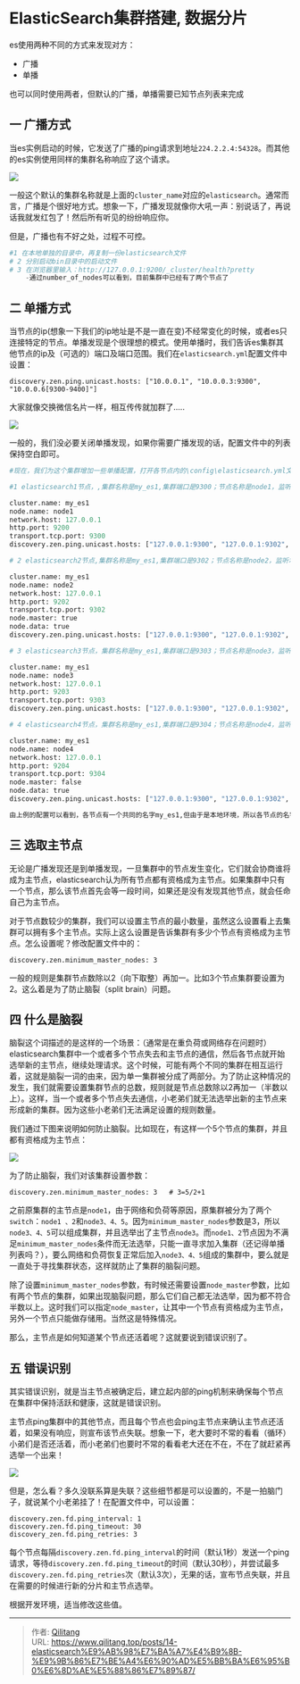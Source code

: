# ElasticSearch集群搭建, 数据分片

es使用两种不同的方式来发现对方：

- 广播
- 单播

也可以同时使用两者，但默认的广播，单播需要已知节点列表来完成

## 一 广播方式

当es实例启动的时候，它发送了广播的ping请求到地址`224.2.2.4:54328`。而其他的es实例使用同样的集群名称响应了这个请求。

![](https://tva1.sinaimg.cn/large/007S8ZIlly1gdtpwu5a3xj30h00dijs7.jpg#alt=img)

一般这个默认的集群名称就是上面的`cluster_name`对应的`elasticsearch`。通常而言，广播是个很好地方式。想象一下，广播发现就像你大吼一声：别说话了，再说话我就发红包了！然后所有听见的纷纷响应你。

但是，广播也有不好之处，过程不可控。

```python
#1 在本地单独的目录中，再复制一份elasticsearch文件
# 2 分别启动bin目录中的启动文件
# 3 在浏览器里输入：http://127.0.0.1:9200/_cluster/health?pretty
	-通过number_of_nodes可以看到，目前集群中已经有了两个节点了
```

## 二 单播方式

当节点的ip(想象一下我们的ip地址是不是一直在变)不经常变化的时候，或者es只连接特定的节点。单播发现是个很理想的模式。使用单播时，我们告诉es集群其他节点的ip及（可选的）端口及端口范围。我们在`elasticsearch.yml`配置文件中设置：

```
discovery.zen.ping.unicast.hosts: ["10.0.0.1", "10.0.0.3:9300", "10.0.0.6[9300-9400]"]
```

大家就像交换微信名片一样，相互传传就加群了.....

![](https://tva1.sinaimg.cn/large/007S8ZIlly1gdtpwoyyxlj30ci0cmq3a.jpg#alt=img)

一般的，我们没必要关闭单播发现，如果你需要广播发现的话，配置文件中的列表保持空白即可。

```python
#现在，我们为这个集群增加一些单播配置，打开各节点内的\config\elasticsearch.yml文件。每个节点的配置如下（原配置文件都被注释了，可以理解为空，我写好各节点的配置，直接粘贴进去，没有动注释的，出现问题了好恢复）：

#1 elasticsearch1节点，,集群名称是my_es1,集群端口是9300；节点名称是node1，监听本地9200端口，可以有权限成为主节点和读写磁盘（不写就是默认的）。

cluster.name: my_es1
node.name: node1
network.host: 127.0.0.1
http.port: 9200
transport.tcp.port: 9300
discovery.zen.ping.unicast.hosts: ["127.0.0.1:9300", "127.0.0.1:9302", "127.0.0.1:9303", "127.0.0.1:9304"]

# 2 elasticsearch2节点,集群名称是my_es1,集群端口是9302；节点名称是node2，监听本地9202端口，可以有权限成为主节点和读写磁盘。

cluster.name: my_es1
node.name: node2
network.host: 127.0.0.1
http.port: 9202
transport.tcp.port: 9302
node.master: true
node.data: true
discovery.zen.ping.unicast.hosts: ["127.0.0.1:9300", "127.0.0.1:9302", "127.0.0.1:9303", "127.0.0.1:9304"]

# 3 elasticsearch3节点，集群名称是my_es1,集群端口是9303；节点名称是node3，监听本地9203端口，可以有权限成为主节点和读写磁盘。

cluster.name: my_es1
node.name: node3
network.host: 127.0.0.1
http.port: 9203
transport.tcp.port: 9303
discovery.zen.ping.unicast.hosts: ["127.0.0.1:9300", "127.0.0.1:9302", "127.0.0.1:9303", "127.0.0.1:9304"]

# 4 elasticsearch4节点，集群名称是my_es1,集群端口是9304；节点名称是node4，监听本地9204端口，仅能读写磁盘而不能被选举为主节点。

cluster.name: my_es1
node.name: node4
network.host: 127.0.0.1
http.port: 9204
transport.tcp.port: 9304
node.master: false
node.data: true
discovery.zen.ping.unicast.hosts: ["127.0.0.1:9300", "127.0.0.1:9302", "127.0.0.1:9303", "127.0.0.1:9304"]

由上例的配置可以看到，各节点有一个共同的名字my_es1,但由于是本地环境，所以各节点的名字不能一致，我们分别启动它们，它们通过单播列表相互介绍，发现彼此，然后组成一个my_es1集群。谁是老大则是要看谁先启动了！
```

## 三 选取主节点

无论是广播发现还是到单播发现，一旦集群中的节点发生变化，它们就会协商谁将成为主节点，elasticsearch认为所有节点都有资格成为主节点。如果集群中只有一个节点，那么该节点首先会等一段时间，如果还是没有发现其他节点，就会任命自己为主节点。

对于节点数较少的集群，我们可以设置主节点的最小数量，虽然这么设置看上去集群可以拥有多个主节点。实际上这么设置是告诉集群有多少个节点有资格成为主节点。怎么设置呢？修改配置文件中的：

```
discovery.zen.minimum_master_nodes: 3
```

一般的规则是集群节点数除以2（向下取整）再加一。比如3个节点集群要设置为2。这么着是为了防止脑裂（split brain）问题。

## 四 什么是脑裂

脑裂这个词描述的是这样的一个场景：（通常是在重负荷或网络存在问题时）elasticsearch集群中一个或者多个节点失去和主节点的通信，然后各节点就开始选举新的主节点，继续处理请求。这个时候，可能有两个不同的集群在相互运行着，这就是脑裂一词的由来，因为单一集群被分成了两部分。为了防止这种情况的发生，我们就需要设置集群节点的总数，规则就是节点总数除以2再加一（半数以上）。这样，当一个或者多个节点失去通信，小老弟们就无法选举出新的主节点来形成新的集群。因为这些小老弟们无法满足设置的规则数量。

我们通过下图来说明如何防止脑裂。比如现在，有这样一个5个节点的集群，并且都有资格成为主节点：

![](https://tva1.sinaimg.cn/large/007S8ZIlly1gdtpwiwvsqj30h008n3ym.jpg#alt=img)

为了防止脑裂，我们对该集群设置参数：

```
discovery.zen.minimum_master_nodes: 3   # 3=5/2+1
```

之前原集群的主节点是`node1`，由于网络和负荷等原因，原集群被分为了两个`switch`：`node1 、2`和`node3、4、5`。因为`minimum_master_nodes`参数是3，所以`node3、4、5`可以组成集群，并且选举出了主节点`node3`。而`node1、2`节点因为不满足`minimum_master_nodes`条件而无法选举，只能一直寻求加入集群（还记得单播列表吗？），要么网络和负荷恢复正常后加入`node3、4、5`组成的集群中，要么就是一直处于寻找集群状态，这样就防止了集群的脑裂问题。

除了设置`minimum_master_nodes`参数，有时候还需要设置`node_master`参数，比如有两个节点的集群，如果出现脑裂问题，那么它们自己都无法选举，因为都不符合半数以上。这时我们可以指定`node_master`，让其中一个节点有资格成为主节点，另外一个节点只能做存储用。当然这是特殊情况。

那么，主节点是如何知道某个节点还活着呢？这就要说到错误识别了。

## 五 错误识别

其实错误识别，就是当主节点被确定后，建立起内部的ping机制来确保每个节点在集群中保持活跃和健康，这就是错误识别。

主节点ping集群中的其他节点，而且每个节点也会ping主节点来确认主节点还活着，如果没有响应，则宣布该节点失联。想象一下，老大要时不常的看看（循环）小弟们是否还活着，而小老弟们也要时不常的看看老大还在不在，不在了就赶紧再选举一个出来！

![](https://tva1.sinaimg.cn/large/007S8ZIlly1gdtpwzd84sj30gy0evjry.jpg#alt=img)

但是，怎么看？多久没联系算是失联？这些细节都是可以设置的，不是一拍脑门子，就说某个小老弟挂了！在配置文件中，可以设置：

```
discovery.zen.fd.ping_interval: 1
discovery.zen.fd.ping_timeout: 30
discovery_zen.fd.ping_retries: 3
```

每个节点每隔`discovery.zen.fd.ping_interval`的时间（默认1秒）发送一个ping请求，等待`discovery.zen.fd.ping_timeout`的时间（默认30秒），并尝试最多`discovery.zen.fd.ping_retries`次（默认3次），无果的话，宣布节点失联，并且在需要的时候进行新的分片和主节点选举。

根据开发环境，适当修改这些值。


---

> 作者: [Qilitang](https://github.com/qilitang)  
> URL: https://www.qilitang.top/posts/14-elasticsearch%E9%AB%98%E7%BA%A7%E4%B9%8B-%E9%9B%86%E7%BE%A4%E6%90%AD%E5%BB%BA%E6%95%B0%E6%8D%AE%E5%88%86%E7%89%87/  

